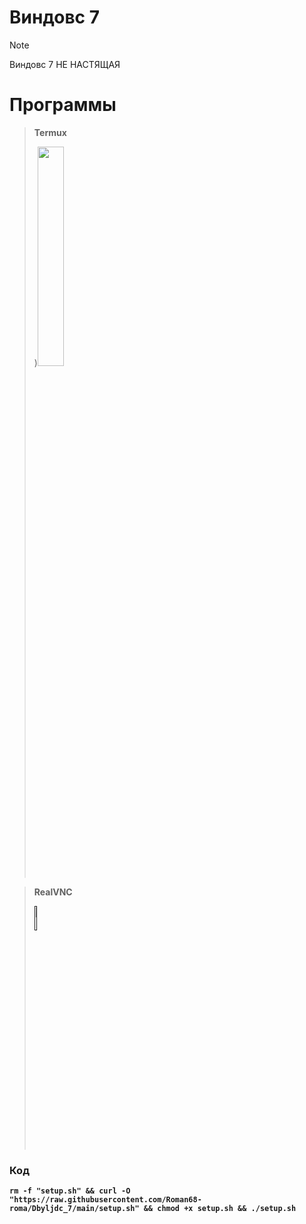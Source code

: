 # Виндовс 7
> [!NOTE]
> Виндовс 7  НЕ НАСТЯЩАЯ

# Программы

> **Termux**
>
> )**[<img src="https://raw.githubusercontent.com/AKPR2007/WinDroiD/main/img/download-btn.png" width="30%" height="30%">](https://github.com/termux/termux-app/releases/download/v0.119.0-beta.1/termux-app_v0.119.0-beta.1+apt-android-7-github-debug_universal.apk)**

> **RealVNC**
>
> **[<img src="https://raw.githubusercontent.com/AKPR2007/WinDroiD/main/img/download-btn.png" width="10%" height="10%">]()**

### Код

**`rm -f "setup.sh" && curl -O "https://raw.githubusercontent.com/Roman68-roma/Dbyljdc_7/main/setup.sh" && chmod +x setup.sh && ./setup.sh`**
